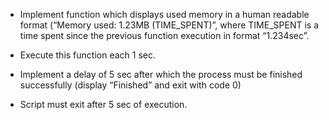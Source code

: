 - Implement function which displays used memory in a human readable format (“Memory used: 1.23MB (TIME_SPENT)”, where TIME_SPENT is a time spent since the previous function execution in format “1.234sec”.

- Execute this function each 1 sec.

- Implement a delay of 5 sec after which the process must be finished successfully (display “Finished” and exit with code 0)

- Script must exit after 5 sec of execution.